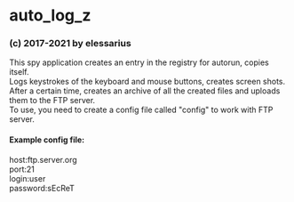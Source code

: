 # auto_log_z
### (c) 2017-2021 by elessarius

This spy application creates an entry in the registry for autorun, copies itself.</br>
Logs keystrokes of the keyboard and mouse buttons, creates screen shots.</br>
After a certain time, creates an archive of all the created files and uploads them to the FTP server.</br>
To use, you need to create a config file called "config" to work with FTP server.</br>

#### Example config file:

host:ftp.server.org</br>
port:21</br>
login:user</br>
password:sEcReT</br>